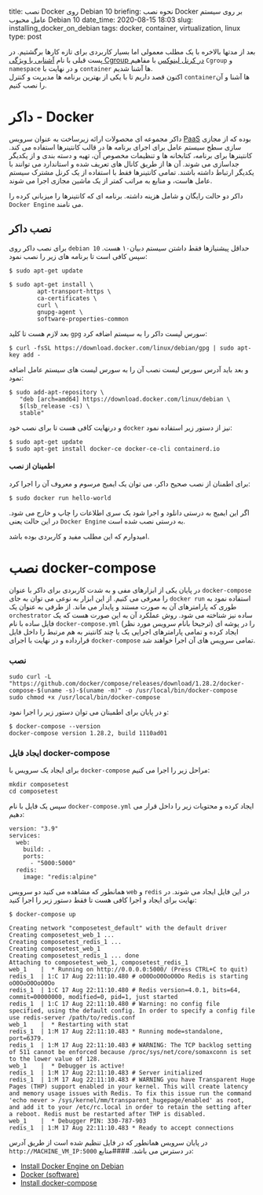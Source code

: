 title: نصب Docker روی Debian 10
briefing: نحوه نصب Docker بر روی سیستم عامل محبوب  Debian 10
date_time: 2020-08-15 18:03
slug: installing_docker_on_debian
tags: docker, container, virtualization, linux
type: post

بعد از مدتها بالاخره با یک مطلب معمولی اما بسیار کاربردی برای تازه کارها برگشتیم. در پست قبلی با نام
 [آشنایی با ویژگی Cgroup در کرنل لینوکس](http://shgn.ir/2019-07-08/Cgroup-linux-kernel.html)
  با مفاهیم `Cgroup` و `namespace` و در نهایت با `container` ها آشنا شدیم.  
اکنون قصد داریم تا با یکی از بهترین برنامه ها مدیریت و کنترل `container`ها آشنا و آن را نصب کنیم.

# داکر - Docker 

داکر مجموعه ای محصولات ارائه زیرساخت به عنوان سرویس [PaaS][pass] بوده که از مجازی سازی سطح سیستم عامل برای اجرای برنامه ها در قالب کانتینرها استفاده می کند. کانتینرها برای برنامه، کتابخانه ها و تنظیمات مخصوص آن، تهیه و دسته بندی و از یکدیگر جداسازی می شوند. آن ها از طریق کانال های تعریف شده و استاندارد می توانند با یکدیگر ارتباط داشته باشند. تمامی کانتینرها فقط با استفاده از یک کرنل مشترک سیستم عامل هاست، و منابع به مراتب کمتر از یک ماشین مجازی اجرا می شوند. 

داکر دو حالت رایگان و شامل هزینه داشته. برنامه ای که کانتینرها را میزبانی کرده را `Docker Engine` می نامند.  

## نصب داکر 

برای نصب داکر روی `debian 10` حداقل پیشنیازها فقط داشتن سیستم دبیان۱۰ هست. سپس کافی است تا برنامه های زیر را نصب نمود:

    $ sudo apt-get update
    
    $ sudo apt-get install \
            apt-transport-https \
            ca-certificates \
            curl \
            gnupg-agent \
            software-properties-common


بعد لازم هست تا کلید `gpg` سورس لیست داکر را به سیستم اضافه کرد:

    $ curl -fsSL https://download.docker.com/linux/debian/gpg | sudo apt-key add -
 
 و بعد باید آدرس سورس لیست نصب آن را به سورس لیست های سیستم عامل اضافه نمود:
 
    $ sudo add-apt-repository \
       "deb [arch=amd64] https://download.docker.com/linux/debian \
       $(lsb_release -cs) \
       stable"

و درنهایت کافی هست تا برای نصب خود `docker` نیز از دستور زیر استفاده نمود:

    $ sudo apt-get update
    $ sudo apt-get install docker-ce docker-ce-cli containerd.io

#### اطمینان از نصب

برای اطمنان از نصب صحیح داکر، می توان یک ایمیج مرسوم و معروف آن را اجرا کرد:

    $ sudo docker run hello-world
 
 اگر این ایمیج به درستی دانلود و اجرا شود یک سری اطلاعات را چاپ و خارج می شود. در این حالت یعنی `Docker Engine` به درستی نصب شده است.
 
 امیدوارم که این مطلب مفید و کاربردی بوده باشد.
 
 
 
 
# نصب docker-compose

در پایان یکی از ابزارهای مفی و به شدت کاربردی برای داکر با عنوان `docker-compose` را معرفی می کنیم. از این ابزار به نوعی می توان به جای `docker run` استفاده نمود به طوری که پارامترهای آن به صورت مستند و پایدار می ماند. از طرفی به عنوان یک `orchestrator` ساده نیز شناخته می شود. روش عملکرد آن به این صورت هست که یک فایل ساده با نام `docker-compose.yml` را در پوشه ای (ترجیحا بانام سرویس مورد نظر) ایجاد کرده و تمامی پارامترهای اجرایی یک یا چند کانتینر به هم مرتبط را داخل فایل قرارداده و در نهایت با اجرای `docker-compose` تمامی سرویس های آن اجرا خواهند شد.

### نصب  

    sudo curl -L "https://github.com/docker/compose/releases/download/1.28.2/docker-compose-$(uname -s)-$(uname -m)" -o /usr/local/bin/docker-compose
    sudo chmod +x /usr/local/bin/docker-compose
    
 و در پایان برای اطمینان می توان دستور زیر را اجرا نمود:
 
    $ docker-compose --version
    docker-compose version 1.28.2, build 1110ad01
    
### ایجاد فایل docker-compose

برای ایجاد یک سرویس با `docker-compose` مراحل زیر را اجرا می کنیم:

    mkdir composetest
    cd composetest
 
سپس یک فایل با نام `docker-compose.yml` ایجاد کرده و محتویات زیر را داخل قرار می دهیم:

    version: "3.9"
    services:
      web:
        build: .
        ports:
          - "5000:5000"
      redis:
        image: "redis:alpine"

همانطور که مشاهده می کنید دو سرویس `web` و `redis` در این فایل ایجاد می شوند. در نهایت برای ایجاد و اجرا کافی هست تا فقط دستور زیر را اجرا کنید:

    $ docker-compose up
    
    Creating network "composetest_default" with the default driver
    Creating composetest_web_1 ...
    Creating composetest_redis_1 ...
    Creating composetest_web_1
    Creating composetest_redis_1 ... done
    Attaching to composetest_web_1, composetest_redis_1
    web_1    |  * Running on http://0.0.0.0:5000/ (Press CTRL+C to quit)
    redis_1  | 1:C 17 Aug 22:11:10.480 # oO0OoO0OoO0Oo Redis is starting oO0OoO0OoO0Oo
    redis_1  | 1:C 17 Aug 22:11:10.480 # Redis version=4.0.1, bits=64, commit=00000000, modified=0, pid=1, just started
    redis_1  | 1:C 17 Aug 22:11:10.480 # Warning: no config file specified, using the default config. In order to specify a config file use redis-server /path/to/redis.conf
    web_1    |  * Restarting with stat
    redis_1  | 1:M 17 Aug 22:11:10.483 * Running mode=standalone, port=6379.
    redis_1  | 1:M 17 Aug 22:11:10.483 # WARNING: The TCP backlog setting of 511 cannot be enforced because /proc/sys/net/core/somaxconn is set to the lower value of 128.
    web_1    |  * Debugger is active!
    redis_1  | 1:M 17 Aug 22:11:10.483 # Server initialized
    redis_1  | 1:M 17 Aug 22:11:10.483 # WARNING you have Transparent Huge Pages (THP) support enabled in your kernel. This will create latency and memory usage issues with Redis. To fix this issue run the command 'echo never > /sys/kernel/mm/transparent_hugepage/enabled' as root, and add it to your /etc/rc.local in order to retain the setting after a reboot. Redis must be restarted after THP is disabled.
    web_1    |  * Debugger PIN: 330-787-903
    redis_1  | 1:M 17 Aug 22:11:10.483 * Ready to accept connections

در پایان سرویس همانطور که در فایل تنظیم شده است از طریق آدرس `http://MACHINE_VM_IP:5000` در دسترس می باشد.
####منابع:

 * [Install Docker Engine on Debian][install docker]
 * [Docker (software)][docker]
 * [Install docker-compose][docker-compose]

[pass]: https://en.wikipedia.org/wiki/Platform_as_a_service
[install docker]: https://docs.docker.com/engine/install/debian/#install-using-the-repository
[docker]:https://en.wikipedia.org/wiki/Docker_(software)
[docker-compose]: https://docs.docker.com/compose/install/  
